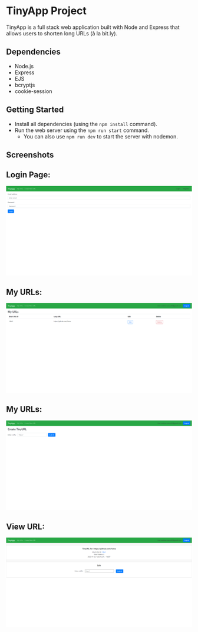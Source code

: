 # TinyApp Project

TinyApp is a full stack web application built with Node and Express that allows users to shorten long URLs (à la bit.ly).

## Dependencies

- Node.js
- Express
- EJS
- bcryptjs
- cookie-session

## Getting Started

- Install all dependencies (using the `npm install` command).
- Run the web server using the `npm run start` command.
  - You can also use `npm run dev` to start the server with nodemon.

## Screenshots

## Login Page:

!["Login Page"](./screenshots/login.png)

## My URLs:

!["My URLs"](./screenshots/myurls.png)

## My URLs:
!["Create new URL"](./screenshots/create_url.png)

## View URL:
!["View URL"](./screenshots/url_view.png)
